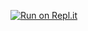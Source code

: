 [![Run on Repl.it](https://repl.it/badge/github/CoderBoi2/photo-editor.git)](https://repl.it/github/CoderBoi2/photo-editor.git)
